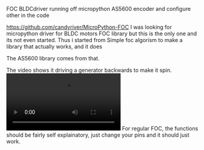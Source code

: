 FOC BLDCdriver running off micropython
AS5600 encoder and configure other in the code

https://github.com/candyriver/MicroPython-FOC
I was looking for micropython driver for BLDC motors FOC library but this is the only one and its not even started. 
Thus i started from Simple foc algorism to make a library that actually works, and it does

The AS5600 library comes from that.

The video shows it driving a generator backwards to make it spin. 
<video src="https://github.com/I-am-the-senate/FOCmicropython/blob/main/demo.mp4"></video>
For regular FOC, the functions should be fairly self explainatory, just change your pins and it should just work.
